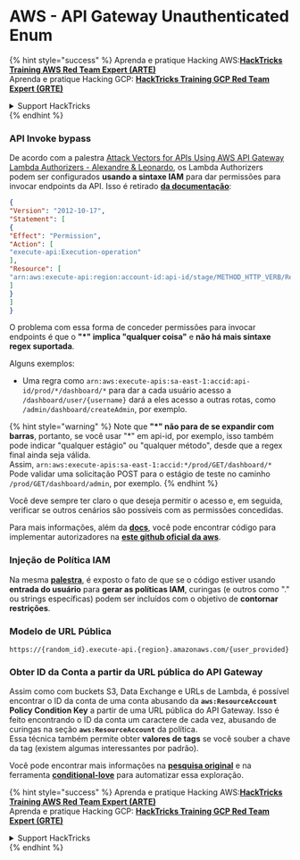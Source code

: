 # AWS - API Gateway Unauthenticated Enum

{% hint style="success" %}
Aprenda e pratique Hacking AWS:<img src="../../../.gitbook/assets/image (1) (1) (1) (1).png" alt="" data-size="line">[**HackTricks Training AWS Red Team Expert (ARTE)**](https://training.hacktricks.xyz/courses/arte)<img src="../../../.gitbook/assets/image (1) (1) (1) (1).png" alt="" data-size="line">\
Aprenda e pratique Hacking GCP: <img src="../../../.gitbook/assets/image (2) (1).png" alt="" data-size="line">[**HackTricks Training GCP Red Team Expert (GRTE)**<img src="../../../.gitbook/assets/image (2) (1).png" alt="" data-size="line">](https://training.hacktricks.xyz/courses/grte)

<details>

<summary>Support HackTricks</summary>

* Confira os [**planos de assinatura**](https://github.com/sponsors/carlospolop)!
* **Junte-se ao** 💬 [**grupo do Discord**](https://discord.gg/hRep4RUj7f) ou ao [**grupo do telegram**](https://t.me/peass) ou **siga**-nos no **Twitter** 🐦 [**@hacktricks\_live**](https://twitter.com/hacktricks_live)**.**
* **Compartilhe truques de hacking enviando PRs para os repositórios do** [**HackTricks**](https://github.com/carlospolop/hacktricks) e [**HackTricks Cloud**](https://github.com/carlospolop/hacktricks-cloud).

</details>
{% endhint %}

### API Invoke bypass

De acordo com a palestra [Attack Vectors for APIs Using AWS API Gateway Lambda Authorizers - Alexandre & Leonardo](https://www.youtube.com/watch?v=bsPKk7WDOnE), os Lambda Authorizers podem ser configurados **usando a sintaxe IAM** para dar permissões para invocar endpoints da API. Isso é retirado [**da documentação**](https://docs.aws.amazon.com/apigateway/latest/developerguide/api-gateway-control-access-using-iam-policies-to-invoke-api.html):
```json
{
"Version": "2012-10-17",
"Statement": [
{
"Effect": "Permission",
"Action": [
"execute-api:Execution-operation"
],
"Resource": [
"arn:aws:execute-api:region:account-id:api-id/stage/METHOD_HTTP_VERB/Resource-path"
]
}
]
}
```
O problema com essa forma de conceder permissões para invocar endpoints é que o **"\*" implica "qualquer coisa"** e **não há mais sintaxe regex suportada**.

Alguns exemplos:

* Uma regra como `arn:aws:execute-apis:sa-east-1:accid:api-id/prod/*/dashboard/*` para dar a cada usuário acesso a `/dashboard/user/{username}` dará a eles acesso a outras rotas, como `/admin/dashboard/createAdmin`, por exemplo.

{% hint style="warning" %}
Note que **"\*" não para de se expandir com barras**, portanto, se você usar "\*" em api-id, por exemplo, isso também pode indicar "qualquer estágio" ou "qualquer método", desde que a regex final ainda seja válida.\
Assim, `arn:aws:execute-apis:sa-east-1:accid:*/prod/GET/dashboard/*`\
Pode validar uma solicitação POST para o estágio de teste no caminho `/prod/GET/dashboard/admin`, por exemplo.
{% endhint %}

Você deve sempre ter claro o que deseja permitir o acesso e, em seguida, verificar se outros cenários são possíveis com as permissões concedidas.

Para mais informações, além da [**docs**](https://docs.aws.amazon.com/apigateway/latest/developerguide/api-gateway-control-access-using-iam-policies-to-invoke-api.html), você pode encontrar código para implementar autorizadores na [**este github oficial da aws**](https://github.com/awslabs/aws-apigateway-lambda-authorizer-blueprints/tree/master/blueprints).

### Injeção de Política IAM

Na mesma [**palestra**](https://www.youtube.com/watch?v=bsPKk7WDOnE), é exposto o fato de que se o código estiver usando **entrada do usuário** para **gerar as políticas IAM**, curingas (e outros como "." ou strings específicas) podem ser incluídos com o objetivo de **contornar restrições**.

### Modelo de URL Pública
```
https://{random_id}.execute-api.{region}.amazonaws.com/{user_provided}
```
### Obter ID da Conta a partir da URL pública do API Gateway

Assim como com buckets S3, Data Exchange e URLs de Lambda, é possível encontrar o ID da conta de uma conta abusando da **`aws:ResourceAccount`** **Policy Condition Key** a partir de uma URL pública do API Gateway. Isso é feito encontrando o ID da conta um caractere de cada vez, abusando de curingas na seção **`aws:ResourceAccount`** da política.\
Essa técnica também permite obter **valores de tags** se você souber a chave da tag (existem algumas interessantes por padrão).

Você pode encontrar mais informações na [**pesquisa original**](https://blog.plerion.com/conditional-love-for-aws-metadata-enumeration/) e na ferramenta [**conditional-love**](https://github.com/plerionhq/conditional-love/) para automatizar essa exploração.

{% hint style="success" %}
Aprenda e pratique Hacking AWS:<img src="../../../.gitbook/assets/image (1) (1) (1) (1).png" alt="" data-size="line">[**HackTricks Training AWS Red Team Expert (ARTE)**](https://training.hacktricks.xyz/courses/arte)<img src="../../../.gitbook/assets/image (1) (1) (1) (1).png" alt="" data-size="line">\
Aprenda e pratique Hacking GCP: <img src="../../../.gitbook/assets/image (2) (1).png" alt="" data-size="line">[**HackTricks Training GCP Red Team Expert (GRTE)**<img src="../../../.gitbook/assets/image (2) (1).png" alt="" data-size="line">](https://training.hacktricks.xyz/courses/grte)

<details>

<summary>Support HackTricks</summary>

* Confira os [**planos de assinatura**](https://github.com/sponsors/carlospolop)!
* **Junte-se ao** 💬 [**grupo do Discord**](https://discord.gg/hRep4RUj7f) ou ao [**grupo do telegram**](https://t.me/peass) ou **siga**-nos no **Twitter** 🐦 [**@hacktricks\_live**](https://twitter.com/hacktricks_live)**.**
* **Compartilhe truques de hacking enviando PRs para os repositórios do** [**HackTricks**](https://github.com/carlospolop/hacktricks) e [**HackTricks Cloud**](https://github.com/carlospolop/hacktricks-cloud).

</details>
{% endhint %}
